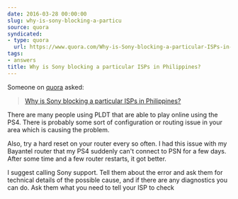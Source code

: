 ```yaml
---
date: 2016-03-28 00:00:00
slug: why-is-sony-blocking-a-particu
source: quora
syndicated:
- type: quora
  url: https://www.quora.com/Why-is-Sony-blocking-a-particular-ISPs-in-Philippines/answer/Roy-Tang
tags:
- answers
title: Why is Sony blocking a particular ISPs in Philippines?
---
```


Someone on [quora](https://quora.com) asked:

> [Why is Sony blocking a particular ISPs in Philippines?](https://www.quora.com/Why-is-Sony-blocking-a-particular-ISPs-in-Philippines/answer/Roy-Tang)


There are many people using PLDT that are able to play online using the PS4. There is probably some sort of configuration or routing issue in your area which is causing the problem. 

Also, try a hard reset on your router every so often. I had this issue with my Bayantel router that my PS4 suddenly can't connect to PSN for a few days. After some time and a few router restarts, it got better.

I suggest calling Sony support. Tell them about the error and ask them for technical details of the possible cause, and if there are any diagnostics you can do. Ask them what you need to tell your ISP to check